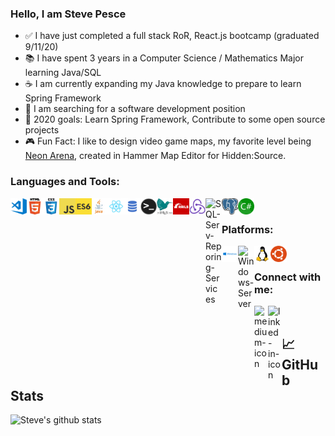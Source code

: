 ### Hello, I am Steve Pesce

- ✅ I have just completed a full stack RoR, React.js bootcamp (graduated 9/11/20)
- 📚 I have spent 3 years in a Computer Science / Mathematics Major learning Java/SQL
- ☕ I am currently expanding my Java knowledge to prepare to learn Spring Framework
- 🔎 I am searching for a software development position
- 🌺 2020 goals: Learn Spring Framework, Contribute to some open source projects
- 🎮 Fun Fact: I like to design video game maps, my favorite level being [Neon Arena](https://github.com/sPesce/hdn-neon-arena), created in Hammer Map Editor for Hidden:Source.


### Languages and Tools:
<img align="left" alt="Visual Studio Code" width="26px" src="https://raw.githubusercontent.com/github/explore/80688e429a7d4ef2fca1e82350fe8e3517d3494d/topics/visual-studio-code/visual-studio-code.png" />
<img align="left" alt="HTML5" width="26px" src="https://raw.githubusercontent.com/github/explore/80688e429a7d4ef2fca1e82350fe8e3517d3494d/topics/html/html.png" />
<img align="left" alt="CSS3" width="26px" src="https://raw.githubusercontent.com/github/explore/80688e429a7d4ef2fca1e82350fe8e3517d3494d/topics/css/css.png" />
<img align="left" alt="JavaScript" width="26px" src="https://raw.githubusercontent.com/github/explore/80688e429a7d4ef2fca1e82350fe8e3517d3494d/topics/javascript/javascript.png" />
<img align="left" alt="ES6" width="26px" src="https://raw.githubusercontent.com/github/explore/80688e429a7d4ef2fca1e82350fe8e3517d3494d/topics/es6/es6.png" />
<img align="left" alt="Java" width="26px" src="https://github.com/sPesce/sPesce/blob/master/img/Java.png" />
<img align="left" alt="React" width="26px" src="https://raw.githubusercontent.com/github/explore/80688e429a7d4ef2fca1e82350fe8e3517d3494d/topics/react/react.png" />
<img align="left" alt="SQL" width="26px" src="https://raw.githubusercontent.com/github/explore/80688e429a7d4ef2fca1e82350fe8e3517d3494d/topics/sql/sql.png" />
<img align="left" alt="Terminal" width="26px" src="https://raw.githubusercontent.com/github/explore/80688e429a7d4ef2fca1e82350fe8e3517d3494d/topics/terminal/terminal.png" />
<img align="left" alt="Latex" width="26px" src="https://raw.githubusercontent.com/github/explore/80688e429a7d4ef2fca1e82350fe8e3517d3494d/topics/latex/latex.png" />
<img align="left" alt="RoR" width="26px" src="https://raw.githubusercontent.com/github/explore/80688e429a7d4ef2fca1e82350fe8e3517d3494d/topics/rails/rails.png" />
<img align="left" alt="Redux" width="26px" src="https://raw.githubusercontent.com/github/explore/80688e429a7d4ef2fca1e82350fe8e3517d3494d/topics/redux/redux.png" />
<img align="left" alt="SQL-Serv-Reporing-Services" width="26px" src="https://danielcorcoranssql.files.wordpress.com/2016/12/icon-ssrs.png?w=810" />
<img align="left" alt="PSQL" width="26px" src="https://raw.githubusercontent.com/github/explore/80688e429a7d4ef2fca1e82350fe8e3517d3494d/topics/postgresql/postgresql.png" />
<img align="left" alt="c-sharp" width="26px" src="https://raw.githubusercontent.com/github/explore/80688e429a7d4ef2fca1e82350fe8e3517d3494d/topics/csharp/csharp.png" />

<br/>

### Platforms:
<img align="left" alt="Windows" width="26px" src="https://raw.githubusercontent.com/github/explore/80688e429a7d4ef2fca1e82350fe8e3517d3494d/topics/windows/windows.png" />
<img align="left" alt="Windows-Server" width="26px" src="https://www.mercurysolutions.co/app/webroot/img/uploads/course/icon-windows-server.png" />
<img align="left" alt="Linux" width="26px" src="https://raw.githubusercontent.com/github/explore/80688e429a7d4ef2fca1e82350fe8e3517d3494d/topics/linux/linux.png" />
<img align="left" alt="Ubuntu" width="26px" src="https://raw.githubusercontent.com/github/explore/80688e429a7d4ef2fca1e82350fe8e3517d3494d/topics/ubuntu/ubuntu.png" />

<br/>

### Connect with me:
[<img align="left" alt="medium-icon" width="22px" src="https://www.iconfinder.com/data/icons/social-media-2210/24/Medium-512.png">][blog]
[<img align="left" alt="linked-in-icon" width="22px" src="https://www.iconfinder.com/data/icons/logotypes/32/square-linkedin-512.png">][linkedIn]

<br/>

## &#x1f4c8; GitHub Stats
![Steve's github stats](https://github-readme-stats.vercel.app/api?username=sPesce&show_icons=true&theme=dracula)

[blog]: https://medium.com/@stevepesce879
[linkedIn]: https://www.linkedin.com/in/steve-pesce/
[VSCode]: https://code.visualstudio.com/




